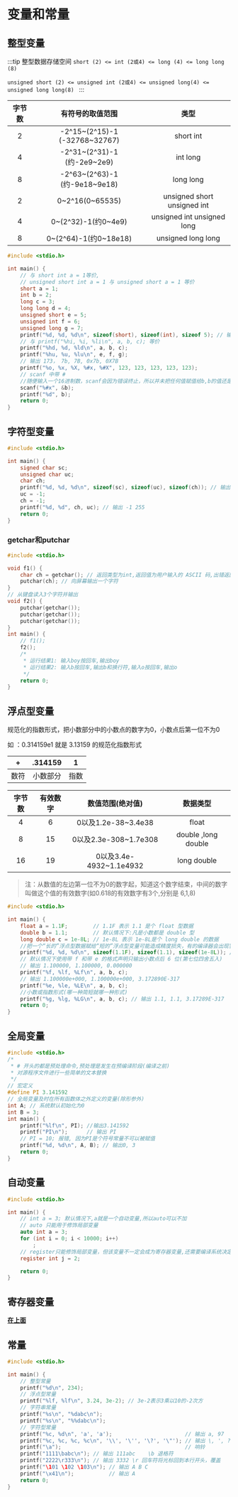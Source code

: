 #  变量和常量

## 整型变量

:::tip 整型数据存储空间
`short (2) <= int (2或4) <= long (4) <= long long (8) `

`unsigned short (2) <= unsigned int (2或4) <= unsigned long(4) <= unsigned long long(8) `
:::

| 字节数 |       有符号的取值范围        |            类型             |
| :----: | :---------------------------: | :-------------------------: |
|   2    | -2^15~(2^15)-1 (-32768~32767) |          short int          |
|   4    |  -2^31~(2^31)-1 (约-2e9~2e9)  |          int long           |
|   8    | -2^63~(2^63)-1 (约-9e18~9e18) |          long long          |
|   2    |        0~2^16(0~65535)        | unsigned short unsigned int |
|   4    |      0~(2^32)-1(约0~4e9)      | unsigned int unsigned long  |
|   8    |     0~(2^64)-1(约0~18e18)     |     unsigned long long      |

```c
#include <stdio.h>

int main() {
    // 与 short int a = 1等价,
    // unsigned short int a = 1 与 unsigned short a = 1 等价
    short a = 1;
    int b = 2;
    long c = 3;
    long long d = 4;
    unsigned short e = 5;
    unsigned int f = 6;
    unsigned long g = 7;
    printf("%d, %d, %d\n", sizeof(short), sizeof(int), sizeof 5); // 输出 2 4 4
    // 与 printf("%hi, %i, %li\n", a, b, c); 等价
    printf("%hd, %d, %ld\n", a, b, c);
    printf("%hu, %u, %lu\n", e, f, g);
    // 输出 173， 7b, 7B, 0x7b, 0X7B
    printf("%o, %x, %X, %#x, %#X", 123, 123, 123, 123, 123);
    // scanf 中带 #
    //随便输入一个16进制数，scanf会因为错误终止，所以并未把任何值赋值给b,b的值还是2
    scanf("%#x", &b);
    printf("%d", b);
    return 0;
}
```

## 字符型变量
```c
#include <stdio.h>

int main() {
    signed char sc;
    unsigned char uc;
    char ch;
    printf("%d, %d, %d\n", sizeof(sc), sizeof(uc), sizeof(ch)); // 输出 1 1 1
    uc = -1;
    ch = -1;
    printf("%d, %d", ch, uc); // 输出 -1 255
    return 0;
}
```

### getchar和putchar

```c
#include <stdio.h>

void f1() {
    char ch = getchar(); // 返回类型为int,返回值为用户输入的 ASCII 码,出错返回-1
    putchar(ch); // 向屏幕输出一个字符
}
// 从键盘读入3个字符并输出
void f2() {
    putchar(getchar());
    putchar(getchar());
    putchar(getchar());
}
int main() {
    // f1();
    f2();
    /*
     * 运行结果1: 输入boy按回车,输出boy
     * 运行结果2: 输入b按回车,输出b和换行符,输入o按回车,输出o
     */
    return 0;
}
```



## 浮点型变量

规范化的指数形式，把小数部分中的小数点的数字为0，小数点后第一位不为0

如 ：0.314159e1 就是 3.13159 的规范化指数形式 

|  +   | .314159  |  1   |
| :--: | :------: | :--: |
| 数符 | 小数部分 | 指数 |

| 字节数 | 有效数字 |    数值范围(绝对值)     |      数据类型       |
| :----: | :------: | :---------------------: | :-----------------: |
|   4    |    6     |   0以及1.2e-38~3.4e38   |        float        |
|   8    |    15    |  0以及2.3e-308~1.7e308  | double ,long double |
|   16   |    19    | 0以及3.4e-4932~1.1e4932 |     long double     |

> 注：从数值的左边第一位不为0的数字起，知道这个数字结束，中间的数字叫做这个值的有效数字(如0.618的有效数字有3个,分别是 6,1,8)
```c
#include <stdio.h>

int main() {
    float a = 1.1F;        // 1.1F 表示 1.1 是个 float 型数据
    double b = 1.1;        // 默认情况下:凡是小数都是 double 型
    long double c = 1e-8L; // 1e-8L 表示 1e-8L是个 long double 的数据
    //把一个“长的”浮点型数据赋给“短的”浮点型变量可能造成精度损失，有的编译器会出现警告
    printf("%d, %d, %d\n", sizeof(1.1F), sizeof(1.1), sizeof(1e-8L)); // 4 8 16
    // 默认情况下使用带 f 和带 e 的格式声明只输出小数点后 6 位(第七位四舍五入)
    // 输出 1.100000, 1.100000, 0.000000
    printf("%f, %lf, %Lf\n", a, b, c);
    // 输出 1.100000e+000, 1.100000e+000, 3.172890E-317
    printf("%e, %le, %LE\n", a, b, c);
    //小数或指数形式(哪一种简短就哪一种形式)
    printf("%g, %lg, %LG\n", a, b, c); // 输出 1.1, 1.1, 3.17289E-317
    return 0;
}
```

## 全局变量

```c
#include <stdio.h>
/*
 * # 开头的都是预处理命令,预处理是发生在预编译阶段(编译之前)
 * 对源程序文件进行一些简单的文本替换
 */
// 宏定义
#define PI 3.141592
// 全局变量及时在所有函数体之外定义的变量(除形参外)
int A; // 系统默认初始化为0
int B = 3;
int main() {
    printf("%lf\n", PI); //输出3.141592
    printf("PI\n");      // 输出 PI
    // PI = 10; 报错, 因为PI是个符号常量不可以被赋值
    printf("%d, %d\n", A, B); // 输出0, 3
    return 0;
}
```
## 自动变量
```c
#include <stdio.h>

int main() {
    // int a = 3; 默认情况下,a就是一个自动变量,所以auto可以不加
    // auto 只能用于修饰局部变量
    auto int a = 3;
    for (int i = 0; i < 10000; i++)
        ;
    // register只能修饰局部变量，但该变量不一定会成为寄存器变量,还需要编译系统决定
    register int j = 2;

    return 0;
}
```

## 寄存器变量
[**在上面**](#自动变量)


## 常量

```c
#include <stdio.h>

int main() {
    // 整型常量
    printf("%d\n", 234);
    // 浮点型常量
    printf("%lf, %lf\n", 3.24, 3e-2); // 3e-2表示3乘以10的-2次方
    // 字符串常量
    printf("%s\n", "%dabc\n");
    printf("%s\n", "%%dabc\n");
    // 字符型常量
    printf("%c, %d\n", 'a', 'a');                       // 输出 a, 97
    printf("%c, %c, %c, %c\n", '\\', '\'', '\?', '\"'); // 输出 \, ', ?, "
    printf("\a");                                       // 响铃
    printf("1111\babc\n"); // 输出 111abc    \b 退格符
    printf("2222\r333\n"); // 输出 3332 \r 回车符将光标回到本行开头，覆盖
    printf("\101 \102 \103\n"); // 输出 A B C
    printf("\x41\n");           // 输出 A
    return 0;
}
```
